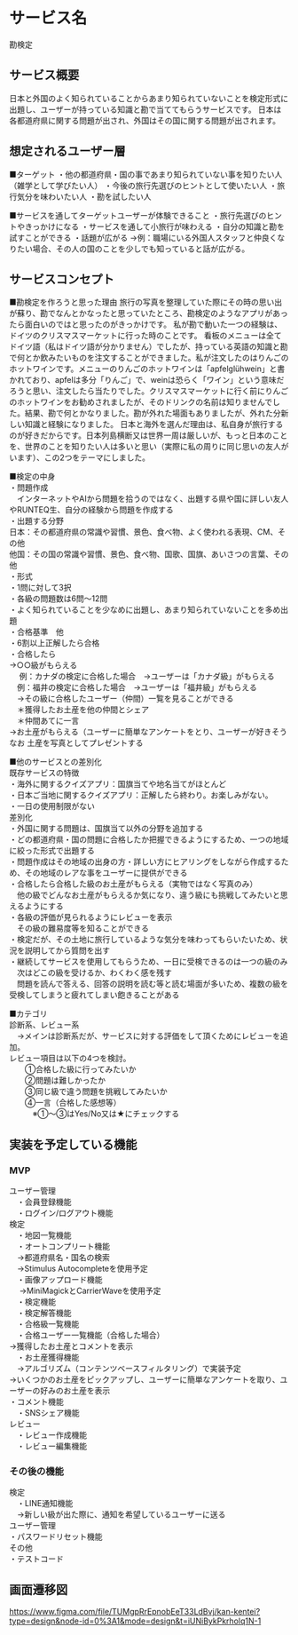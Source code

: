 # サービス名
勘検定


## サービス概要
日本と外国のよく知られていることからあまり知られていないことを検定形式に出題し、ユーザーが持っている知識と勘で当ててもらうサービスです。
日本は各都道府県に関する問題が出され、外国はその国に関する問題が出されます。


## 想定されるユーザー層
■ターゲット
・他の都道府県・国の事であまり知られていない事を知りたい人
（雑学として学びたい人）
・今後の旅行先選びのヒントとして使いたい人
・旅行気分を味わいたい人
・勘を試したい人

■サービスを通してターゲットユーザーが体験できること
・旅行先選びのヒントやきっかけになる
・サービスを通して小旅行が味わえる
・自分の知識と勘を試すことができる
・話題が広がる
  →例：職場にいる外国人スタッフと仲良くなりたい場合、その人の国のことを少しでも知っていると話が広がる。


## サービスコンセプト
■勘検定を作ろうと思った理由
旅行の写真を整理していた際にその時の思い出が蘇り、勘でなんとかなったと思っていたところ、勘検定のようなアプリがあったら面白いのではと思ったのがきっかけです。
私が勘で動いた一つの経験は、ドイツのクリスマスマーケットに行った時のことです。
看板のメニューは全てドイツ語（私はドイツ語が分かりません）でしたが、持っている英語の知識と勘で何とか飲みたいものを注文することができました。私が注文したのはりんごのホットワインです。メニューのりんごのホットワインは「apfelglühwein」と書かれており、apfelは多分「りんご」で、weinは恐らく「ワイン」という意味だろうと思い、注文したら当たりでした。クリスマスマーケットに行く前にりんごのホットワインをお勧めされましたが、そのドリンクの名前は知りませんでした。結果、勘で何とかなりました。勘が外れた場面もありましたが、外れた分新しい知識と経験になりました。
日本と海外を選んだ理由は、私自身が旅行するのが好きだからです。日本列島横断又は世界一周は厳しいが、もっと日本のことを、世界のことを知りたい人は多いと思い（実際に私の周りに同じ思いの友人がいます）、この2つをテーマにしました。

■検定の中身  
・問題作成  
　インターネットやAIから問題を拾うのではなく、出題する県や国に詳しい友人やRUNTEQ生、自分の経験から問題を作成する  
・出題する分野  
  日本：その都道府県の常識や習慣、景色、食べ物、よく使われる表現、CM、その他  
  他国：その国の常識や習慣、景色、食べ物、国歌、国旗、あいさつの言葉、その他  
・形式  
  ・1問に対して3択  
  ・各級の問題数は6問〜12問  
  ・よく知られていることを少なめに出題し、あまり知られていないことを多め出題  
・合格基準　他  
  ・6割以上正解したら合格  
  ・合格したら  
    →○○級がもらえる  
   　 例：カナダの検定に合格した場合　→ユーザーは「カナダ級」がもらえる  
    　例：福井の検定に合格した場合　→ユーザーは「福井級」がもらえる  
  　→その級に合格したユーザー（仲間）一覧を見ることができる  
    　＊獲得したお土産を他の仲間とシェア  
    　＊仲間あてに一言  
    →お土産がもらえる（ユーザーに簡単なアンケートをとり、ユーザーが好きそうなお
    土産を写真としてプレゼントする   
  
■他のサービスとの差別化  
既存サービスの特徴  
・海外に関するクイズアプリ：国旗当てや地名当てがほとんど  
・日本ご当地に関するクイズアプリ：正解したら終わり。お楽しみがない。  
・一日の使用制限がない  
差別化  
・外国に関する問題は、国旗当て以外の分野を追加する  
・どの都道府県・国の問題に合格したか把握できるようにするため、一つの地域に絞った形式で出題する  
・問題作成はその地域の出身の方・詳しい方にヒアリングをしながら作成するため、その地域のレアな事をユーザーに提供ができる  
・合格したら合格した級のお土産がもらえる（実物ではなく写真のみ）  
　他の級でどんなお土産がもらえるか気になり、違う級にも挑戦してみたいと思えるようにする  
・各級の評価が見られるようにレビューを表示  
　その級の難易度等を知ることができる  
・検定だが、その土地に旅行しているような気分を味わってもらいたいため、状況を説明してから質問を出す  
・継続してサービスを使用してもらうため、一日に受検できるのは一つの級のみ  
　次はどこの級を受けるか、わくわく感を残す  
　問題を読んで答える、回答の説明を読む等と読む場面が多いため、複数の級を受検してしまうと疲れてしまい飽きることがある  
  
  
■カテゴリ  
診断系、レビュー系  
　→メインは診断系だが、サービスに対する評価をして頂くためにレビューを追加。  
  レビュー項目は以下の4つを検討。  
　　①合格した級に行ってみたいか  
　　②問題は難しかったか  
　　③同じ級で違う問題を挑戦してみたいか  
　　④一言（合格した感想等）  
　　　※①〜③はYes/No又は★にチェックする  


## 実装を予定している機能  
### MVP
ユーザー管理  
　・会員登録機能  
　・ログイン/ログアウト機能  
検定  
　・地図一覧機能  
　・オートコンプリート機能  
  　→都道府県名・国名の検索  
	　→Stimulus Autocompleteを使用予定  
　・画像アップロード機能  
　	→MiniMagickとCarrierWaveを使用予定  
　・検定機能  
　・検定解答機能  
　・合格級一覧機能  
　・合格ユーザー一覧機能（合格した場合）  
    →獲得したお土産とコメントを表示  
　・お土産獲得機能  
	　→アルゴリズム（コンテンツベースフィルタリング）で実装予定  
    →いくつかのお土産をピックアップし、ユーザーに簡単なアンケートを取り、ユーザーの好みのお土産を表示  
  ・コメント機能  
　・SNSシェア機能  
レビュー  
　・レビュー作成機能  
　・レビュー編集機能  

### その後の機能  
検定  
　・LINE通知機能  
   　→新しい級が出た際に、通知を希望しているユーザーに送る  
ユーザー管理  
  ・パスワードリセット機能  
その他  
  ・テストコード  


## 画面遷移図  
https://www.figma.com/file/TUMgpRrEpnobEeT33LdBvj/kan-kentei?type=design&node-id=0%3A1&mode=design&t=iUNiBykPkrholq1N-1

  
　
　